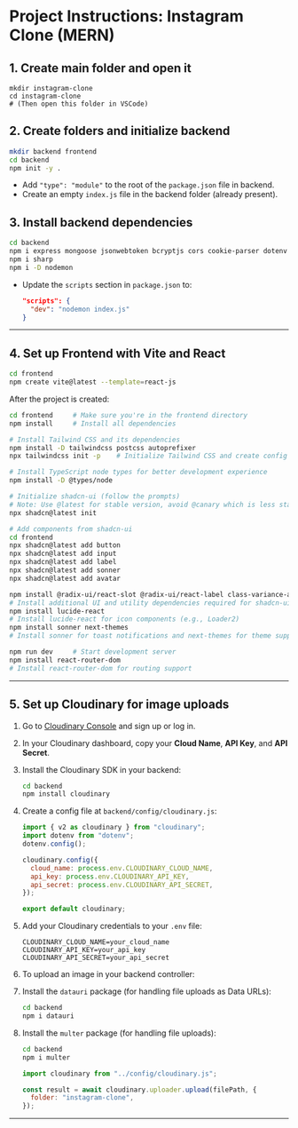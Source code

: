 # Project Instructions: Instagram Clone (MERN)

## 1. Create main folder and open it

```
mkdir instagram-clone
cd instagram-clone
# (Then open this folder in VSCode)
```

## 2. Create folders and initialize backend

```sh
mkdir backend frontend
cd backend
npm init -y .
```

- Add `"type": "module"` to the root of the `package.json` file in backend.
- Create an empty `index.js` file in the backend folder (already present).

## 3. Install backend dependencies

```sh
cd backend
npm i express mongoose jsonwebtoken bcryptjs cors cookie-parser dotenv
npm i sharp
npm i -D nodemon
```

- Update the `scripts` section in `package.json` to:
  ```json
  "scripts": {
    "dev": "nodemon index.js"
  }
  ```

---

## 4. Set up Frontend with Vite and React

```sh
cd frontend
npm create vite@latest --template=react-js
```

After the project is created:

```sh
cd frontend     # Make sure you're in the frontend directory
npm install     # Install all dependencies

# Install Tailwind CSS and its dependencies
npm install -D tailwindcss postcss autoprefixer
npx tailwindcss init -p    # Initialize Tailwind CSS and create config files

# Install TypeScript node types for better development experience
npm install -D @types/node

# Initialize shadcn-ui (follow the prompts)
# Note: Use @latest for stable version, avoid @canary which is less stable
npx shadcn@latest init

# Add components from shadcn-ui
cd frontend
npx shadcn@latest add button
npx shadcn@latest add input
npx shadcn@latest add label
npx shadcn@latest add sonner
npx shadcn@latest add avatar

npm install @radix-ui/react-slot @radix-ui/react-label class-variance-authority clsx tailwind-merge
# Install additional UI and utility dependencies required for shadcn-ui components and utils
npm install lucide-react
# Install lucide-react for icon components (e.g., Loader2)
npm install sonner next-themes
# Install sonner for toast notifications and next-themes for theme support

npm run dev     # Start development server
npm install react-router-dom
# Install react-router-dom for routing support
```

---

## 5. Set up Cloudinary for image uploads

1. Go to [Cloudinary Console](https://console.cloudinary.com/) and sign up or log in.
2. In your Cloudinary dashboard, copy your **Cloud Name**, **API Key**, and **API Secret**.
3. Install the Cloudinary SDK in your backend:
   ```sh
   cd backend
   npm install cloudinary
   ```
4. Create a config file at `backend/config/cloudinary.js`:

   ```js
   import { v2 as cloudinary } from "cloudinary";
   import dotenv from "dotenv";
   dotenv.config();

   cloudinary.config({
     cloud_name: process.env.CLOUDINARY_CLOUD_NAME,
     api_key: process.env.CLOUDINARY_API_KEY,
     api_secret: process.env.CLOUDINARY_API_SECRET,
   });

   export default cloudinary;
   ```

5. Add your Cloudinary credentials to your `.env` file:
   ```env
   CLOUDINARY_CLOUD_NAME=your_cloud_name
   CLOUDINARY_API_KEY=your_api_key
   CLOUDINARY_API_SECRET=your_api_secret
   ```
6. To upload an image in your backend controller:

7. Install the `datauri` package (for handling file uploads as Data URLs):

   ```sh
   cd backend
   npm i datauri
   ```

8. Install the `multer` package (for handling file uploads):

   ```sh
   cd backend
   npm i multer
   ```

   ```js
   import cloudinary from "../config/cloudinary.js";

   const result = await cloudinary.uploader.upload(filePath, {
     folder: "instagram-clone",
   });
   ```

---
